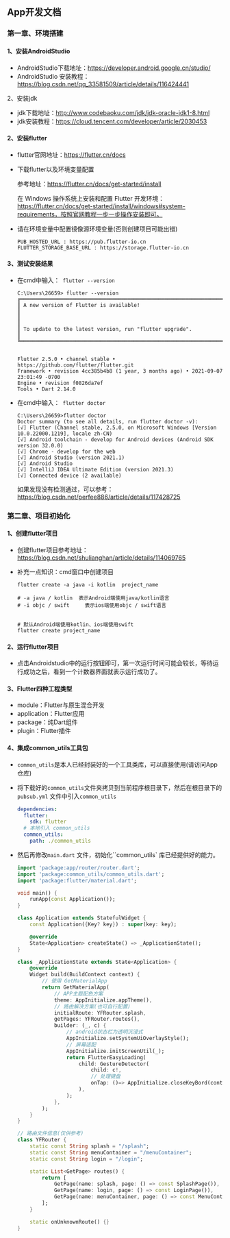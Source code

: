 ## App开发文档

### 第一章、环境搭建

#### 1、安装AndroidStudio

+ AndroidStudio下载地址：https://developer.android.google.cn/studio/
+ AndroidStudio 安装教程：https://blog.csdn.net/qq_33581509/article/details/116424441

2、安装jdk

+ jdk下载地址：http://www.codebaoku.com/jdk/jdk-oracle-jdk1-8.html
+ jdk安装教程：https://cloud.tencent.com/developer/article/2030453

#### 2、安装flutter

+ flutter官网地址：https://flutter.cn/docs

  

+ 下载flutter以及环境变量配置

  参考地址：https://flutter.cn/docs/get-started/install

  在 Windows 操作系统上安装和配置 Flutter 开发环境：https://flutter.cn/docs/get-started/install/windows#system-requirements，按照官网教程一步一步操作安装即可。

  

+ 请在环境变量中配置镜像源环境变量(否则创建项目可能出错)

  ```
  PUB_HOSTED_URL : https://pub.flutter-io.cn
  FLUTTER_STORAGE_BASE_URL : https://storage.flutter-io.cn
  ```

  

#### 3、测试安装结果

+ 在cmd中输入：` flutter --version` 

  ```
  C:\Users\26659> flutter --version
  ╔════════════════════════════════════════════════════════════════════════════╗
  ║ A new version of Flutter is available!                                     ║
  ║                                                                            ║
  ║ To update to the latest version, run "flutter upgrade".                    ║
  ╚════════════════════════════════════════════════════════════════════════════╝
  
  
  Flutter 2.5.0 • channel stable • https://github.com/flutter/flutter.git
  Framework • revision 4cc385b4b8 (1 year, 3 months ago) • 2021-09-07 23:01:49 -0700
  Engine • revision f0826da7ef
  Tools • Dart 2.14.0
  ```

  

+ 在cmd中输入：` flutter doctor` 

  ```
  C:\Users\26659>flutter doctor
  Doctor summary (to see all details, run flutter doctor -v):
  [√] Flutter (Channel stable, 2.5.0, on Microsoft Windows [Version 10.0.22000.1219], locale zh-CN)
  [√] Android toolchain - develop for Android devices (Android SDK version 32.0.0)
  [√] Chrome - develop for the web
  [√] Android Studio (version 2021.1)
  [√] Android Studio
  [√] IntelliJ IDEA Ultimate Edition (version 2021.3)
  [√] Connected device (2 available)
  ```

  如果发现没有检测通过，可以参考：https://blog.csdn.net/perfee886/article/details/117428725

  

### 第二章、项目初始化

#### 1、创建flutter项目

+ 创建flutter项目参考地址：https://blog.csdn.net/shulianghan/article/details/114069765

+ 补充一点知识：cmd窗口中创建项目

  ```
  flutter create -a java -i kotlin  project_name
  
  # -a java / kotlin  表示Android端使用java/kotlin语言 
  # -i objc / swift 	表示ios端使用objc / swift语言
  
  
  # 默认Android端使用kotlin、ios端使用swift
  flutter create project_name 
  ```

#### 2、运行flutter项目

+ 点击Androidstudio中的运行按钮即可，第一次运行时间可能会较长，等待运行成功之后，看到一个计数器界面就表示运行成功了。

#### 3、Flutter四种工程类型

+ module：Flutter与原生混合开发
+ application：Flutter应用
+ package：纯Dart组件
+ plugin：Flutter插件

#### 4、集成common_utils工具包

+ `common_utils`是本人已经封装好的一个工具类库，可以直接使用(请访问App仓库)

+ 将下载好的`common_utils`文件夹拷贝到当前程序根目录下，然后在根目录下的`pubsub.yml` 文件中引入`common_utils`

  ```yaml
  dependencies:
    flutter:
      sdk: flutter
    # 本地引入 common_utils
    common_utils:
      path: ./common_utils
  ```

  

+ 然后再修改`main.dart` 文件，初始化``common_utils` 库已经提供好的能力。

  ```dart
  import 'package:app/router/router.dart';
  import 'package:common_utils/common_utils.dart';
  import 'package:flutter/material.dart';
  
  void main() {
      runApp(const Application());
  }
  
  class Application extends StatefulWidget {
      const Application({Key? key}) : super(key: key);
  
      @override
      State<Application> createState() => _ApplicationState();
  }
  
  class _ApplicationState extends State<Application> {
      @override
      Widget build(BuildContext context) {
          // 使用 GetMaterialApp
          return GetMaterialApp(
              // APP主题配色方案
              theme: AppInitialize.appTheme(),
              // 路由解决方案(也可自行配置)
              initialRoute: YFRouter.splash,
              getPages: YFRouter.routes(),
              builder: (_, c) {
                  // android状态栏为透明沉浸式
                  AppInitialize.setSystemUiOverlayStyle();
                  // 屏幕适配
                  AppInitialize.initScreenUtil(_);
                  return FlutterEasyLoading(
                      child: GestureDetector(
                          child: c!,
                          // 处理键盘
                          onTap: ()=> AppInitialize.closeKeyBord(context)
                      ),
                  );
              },
          );
      }
  }
  
  ```

  ```dart
  // 路由文件信息(仅供参考)
  class YFRouter {
      static const String splash = "/splash";
      static const String menuContainer = "/menuContainer";
      static const String login = "/login";
  
      static List<GetPage> routes() {
          return [
              GetPage(name: splash, page: () => const SplashPage()),
              GetPage(name: login, page: () => const LoginPage()),
              GetPage(name: menuContainer, page: () => const MenuContainer()),
          ];
      }
  
      static onUnknownRoute() {}
  }
  ```
